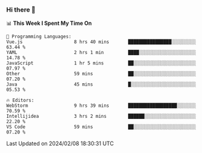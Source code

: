 ### Hi there 👋

<!--
**asdf12303116/asdf12303116** is a ✨ _special_ ✨ repository because its `README.md` (this file) appears on your GitHub profile.

Here are some ideas to get you started:

- 🔭 I’m currently working on ...
- 🌱 I’m currently learning ...
- 👯 I’m looking to collaborate on ...
- 🤔 I’m looking for help with ...
- 💬 Ask me about ...
- 📫 How to reach me: ...
- 😄 Pronouns: ...
- ⚡ Fun fact: ...
-->

<!--START_SECTION:waka-->
📊 **This Week I Spent My Time On** 

```text
💬 Programming Languages: 
Vue.js                   8 hrs 40 mins       ████████████████░░░░░░░░░   63.44 % 
YAML                     2 hrs 1 min         ████░░░░░░░░░░░░░░░░░░░░░   14.78 % 
JavaScript               1 hr 5 mins         ██░░░░░░░░░░░░░░░░░░░░░░░   07.97 % 
Other                    59 mins             ██░░░░░░░░░░░░░░░░░░░░░░░   07.20 % 
Java                     45 mins             █░░░░░░░░░░░░░░░░░░░░░░░░   05.53 % 

🔥 Editors: 
WebStorm                 9 hrs 39 mins       ██████████████████░░░░░░░   70.59 % 
Intellijidea             3 hrs 2 mins        ██████░░░░░░░░░░░░░░░░░░░   22.20 % 
VS Code                  59 mins             ██░░░░░░░░░░░░░░░░░░░░░░░   07.20 % 
```


 Last Updated on 2024/02/08 18:30:31 UTC
<!--END_SECTION:waka-->
